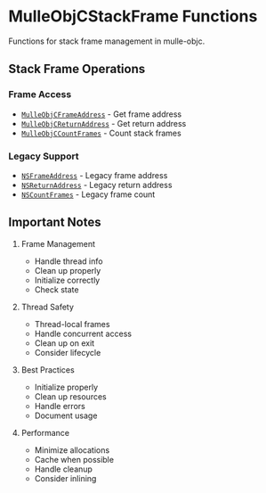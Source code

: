 # MulleObjCStackFrame Functions

Functions for stack frame management in mulle-objc.

## Stack Frame Operations

### Frame Access
- [`MulleObjCFrameAddress`](https://www.perplexity.ai/search?q=Please+create+some+detailed+API+documentation+for+the+function+MulleObjCFrameAddress+of+the+MulleObjC+project+https://github.com/mulle-objc/MulleObjC.+You+will+find+source+code+probably+at+https://github.com/mulle-objc/MulleObjC/blob/master/src/function/MulleObjCStackFrame.m+and+the+header+at+https://github.com/mulle-objc/MulleObjC/blob/master/src/function/MulleObjCStackFrame.h+and+there+may+also+be+tests+for+it+in+the+test/+folder) - Get frame address
- [`MulleObjCReturnAddress`](https://www.perplexity.ai/search?q=Please+create+some+detailed+API+documentation+for+the+function+MulleObjCReturnAddress+of+the+MulleObjC+project+https://github.com/mulle-objc/MulleObjC.+You+will+find+source+code+probably+at+https://github.com/mulle-objc/MulleObjC/blob/master/src/function/MulleObjCStackFrame.m+and+the+header+at+https://github.com/mulle-objc/MulleObjC/blob/master/src/function/MulleObjCStackFrame.h+and+there+may+also+be+tests+for+it+in+the+test/+folder) - Get return address
- [`MulleObjCCountFrames`](https://www.perplexity.ai/search?q=Please+create+some+detailed+API+documentation+for+the+function+MulleObjCCountFrames+of+the+MulleObjC+project+https://github.com/mulle-objc/MulleObjC.+You+will+find+source+code+probably+at+https://github.com/mulle-objc/MulleObjC/blob/master/src/function/MulleObjCStackFrame.m+and+the+header+at+https://github.com/mulle-objc/MulleObjC/blob/master/src/function/MulleObjCStackFrame.h+and+there+may+also+be+tests+for+it+in+the+test/+folder) - Count stack frames

### Legacy Support
- [`NSFrameAddress`](https://www.perplexity.ai/search?q=Please+create+some+detailed+API+documentation+for+the+function+NSFrameAddress+of+the+MulleObjC+project+https://github.com/mulle-objc/MulleObjC.+You+will+find+source+code+probably+at+https://github.com/mulle-objc/MulleObjC/blob/master/src/function/MulleObjCStackFrame.m+and+the+header+at+https://github.com/mulle-objc/MulleObjC/blob/master/src/function/MulleObjCStackFrame.h+and+there+may+also+be+tests+for+it+in+the+test/+folder) - Legacy frame address
- [`NSReturnAddress`](https://www.perplexity.ai/search?q=Please+create+some+detailed+API+documentation+for+the+function+NSReturnAddress+of+the+MulleObjC+project+https://github.com/mulle-objc/MulleObjC.+You+will+find+source+code+probably+at+https://github.com/mulle-objc/MulleObjC/blob/master/src/function/MulleObjCStackFrame.m+and+the+header+at+https://github.com/mulle-objc/MulleObjC/blob/master/src/function/MulleObjCStackFrame.h+and+there+may+also+be+tests+for+it+in+the+test/+folder) - Legacy return address
- [`NSCountFrames`](https://www.perplexity.ai/search?q=Please+create+some+detailed+API+documentation+for+the+function+NSCountFrames+of+the+MulleObjC+project+https://github.com/mulle-objc/MulleObjC.+You+will+find+source+code+probably+at+https://github.com/mulle-objc/MulleObjC/blob/master/src/function/MulleObjCStackFrame.m+and+the+header+at+https://github.com/mulle-objc/MulleObjC/blob/master/src/function/MulleObjCStackFrame.h+and+there+may+also+be+tests+for+it+in+the+test/+folder) - Legacy frame count

## Important Notes

1. Frame Management
   - Handle thread info
   - Clean up properly
   - Initialize correctly
   - Check state

2. Thread Safety
   - Thread-local frames
   - Handle concurrent access
   - Clean up on exit
   - Consider lifecycle

3. Best Practices
   - Initialize properly
   - Clean up resources
   - Handle errors
   - Document usage

4. Performance
   - Minimize allocations
   - Cache when possible
   - Handle cleanup
   - Consider inlining
